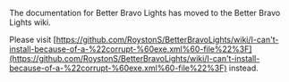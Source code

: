 The documentation for Better Bravo Lights has moved to the Better Bravo Lights wiki.

Please visit
[https://github.com/RoystonS/BetterBravoLights/wiki/I-can't-install-because-of-a-%22corrupt-%60exe.xml%60-file%22%3F](https://github.com/RoystonS/BetterBravoLights/wiki/I-can't-install-because-of-a-%22corrupt-%60exe.xml%60-file%22%3F)
instead.
